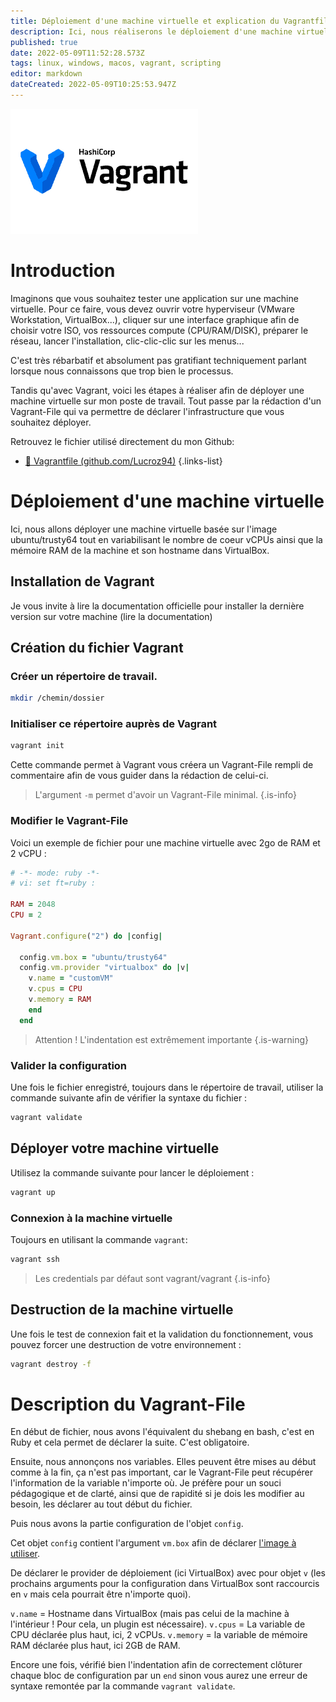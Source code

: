 ```yaml
---
title: Déploiement d'une machine virtuelle et explication du Vagrantfile
description: Ici, nous réaliserons le déploiement d'une machine virtuelle décrite dans un Vagrantfile avec quelques explications sur le contenu du fichier et les options ajoutés.
published: true
date: 2022-05-09T11:52:28.573Z
tags: linux, windows, macos, vagrant, scripting
editor: markdown
dateCreated: 2022-05-09T10:25:53.947Z
---
```


![external-content.duckduckgo.com.png](/external-content.duckduckgo.com.png)

# Introduction

Imaginons que vous souhaitez tester une application sur une machine virtuelle.
Pour ce faire, vous devez ouvrir votre hyperviseur (VMware Workstation, VirtualBox...), cliquer sur une interface graphique afin de choisir votre ISO, vos ressources compute (CPU/RAM/DISK), préparer le réseau, lancer l'installation, clic-clic-clic sur les menus...

C'est très rébarbatif et absolument pas gratifiant techniquement parlant lorsque nous connaissons que trop bien le processus.

Tandis qu'avec Vagrant, voici les étapes à réaliser afin de déployer une machine virtuelle sur mon poste de travail.
Tout passe par la rédaction d'un Vagrant-File qui va permettre de déclarer l'infrastructure que vous souhaitez déployer.

Retrouvez le fichier utilisé directement du mon Github:
- [📂 Vagrantfile (github.com/Lucroz94)](https://github.com/Lucroz94/formations-eazytraining-cursus-devops/blob/main/Vagrant/lab-3/Vagrantfile)
{.links-list}

# Déploiement d'une machine virtuelle
Ici, nous allons déployer une machine virtuelle basée sur l'image ubuntu/trusty64 tout en variabilisant le nombre de coeur vCPUs ainsi que la mémoire RAM de la machine et son hostname dans VirtualBox.

## Installation de Vagrant 
Je vous invite à lire la documentation officielle pour installer la dernière version sur votre machine (lire la documentation)

## Création du fichier Vagrant
### Créer un répertoire de travail.
```bash
mkdir /chemin/dossier
```

### Initialiser ce répertoire auprès de Vagrant 
```bash
vagrant init
```
Cette commande permet à Vagrant vous créera un Vagrant-File rempli de commentaire afin de vous guider dans la rédaction de celui-ci. 
> L'argument `-m` permet d'avoir un Vagrant-File minimal.
{.is-info}

### Modifier le Vagrant-File 
Voici un exemple de fichier pour une machine virtuelle avec 2go de RAM et 2 vCPU :
```ruby
# -*- mode: ruby -*-
# vi: set ft=ruby :

RAM = 2048
CPU = 2

Vagrant.configure("2") do |config|

  config.vm.box = "ubuntu/trusty64"
  config.vm.provider "virtualbox" do |v|
    v.name = "customVM"
    v.cpus = CPU
    v.memory = RAM
    end
  end
 ```
> Attention ! L'indentation est extrêmement importante
{.is-warning}
### Valider la configuration
Une fois le fichier enregistré, toujours dans le répertoire de travail, utiliser la commande suivante afin de vérifier la syntaxe du fichier : 
```bash
vagrant validate
```


## Déployer votre machine virtuelle
Utilisez la commande suivante pour lancer le déploiement :
```bash
vagrant up
```

### Connexion à la machine virtuelle
Toujours en utilisant la commande `vagrant`:
```bash
vagrant ssh
```
> Les credentials par défaut sont vagrant/vagrant
{.is-info}

## Destruction de la machine virtuelle
Une fois le test de connexion fait et la validation du fonctionnement, vous pouvez forcer une destruction de votre environnement :
```bash
vagrant destroy -f
```


# Description du Vagrant-File

En début de fichier, nous avons l'équivalent du shebang en bash, c'est en Ruby et cela permet de déclarer la suite. C'est obligatoire.

Ensuite, nous annonçons nos variables. Elles peuvent être mises au début comme à la fin, ça n'est pas important, car le Vagrant-File peut récupérer l'information de la variable n'importe où. Je préfère pour un souci pédagogique et de clarté, ainsi que de rapidité si je dois les modifier au besoin, les déclarer au tout début du fichier.

Puis nous avons la partie configuration de l'objet `config`.

Cet objet `config` contient l'argument `vm.box` afin de déclarer [l'image à utiliser](https://app.vagrantup.com/ubuntu/boxes/trusty64).

De déclarer le provider de déploiement (ici VirtualBox) avec pour objet `v` (les prochains arguments pour la configuration dans VirtualBox sont raccourcis en `v` mais cela pourrait être n'importe quoi).

`v.name` = Hostname dans VirtualBox (mais pas celui de la machine à l'intérieur ! Pour cela, un plugin est nécessaire).
`v.cpus` = La variable de CPU déclarée plus haut, ici, 2 vCPUs.
`v.memory` = la variable de mémoire RAM déclarée plus haut, ici 2GB de RAM.

Encore une fois, vérifié bien l'indentation afin de correctement clôturer chaque bloc de configuration par un `end` sinon vous aurez une erreur de syntaxe remontée par la commande `vagrant validate`.